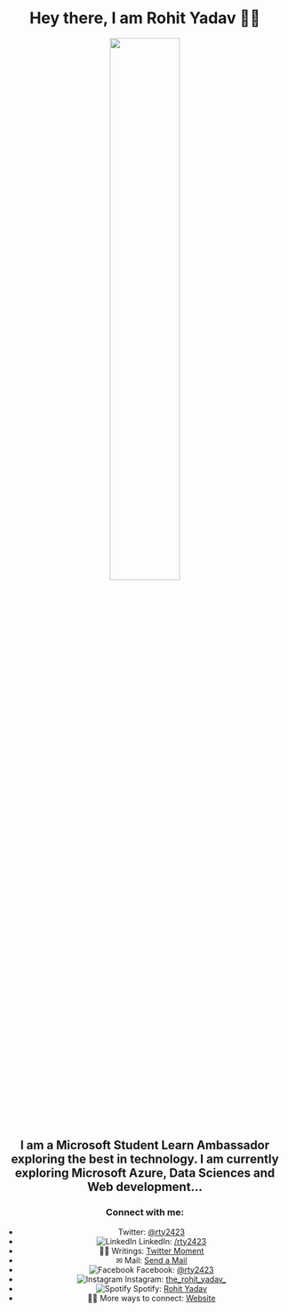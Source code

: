 
<!--
**RohitY24/RohitY24** is a ✨ _special_ ✨ repository because its `README.md` (this file) appears on your GitHub profile.

Here are some ideas to get you started:

- 🔭 I’m currently working on ...
- 🌱 I’m currently learning ...
- 👯 I’m looking to collaborate on ...
- 🤔 I’m looking for help with ...
- 💬 Ask me about ...
- 📫 How to reach me: ...
- 😄 Pronouns: ...
- ⚡ Fun fact: ...
-->


<div align="center">
<h1><b>Hey there, I am Rohit Yadav 🙋‍♂️</b></h1>
<p><img width=50% src="https://media.giphy.com/media/QYkX9IMHthYn0Y3pcG/giphy.gif"></p>
<h2><b>I am a Microsoft Student Learn Ambassador exploring the best in technology. I am currently exploring Microsoft Azure, Data Sciences and Web development...</b></h2>

### Connect with me:

-  Twitter: [@rty2423](https://twitter.com/rty2423)
- <img src="https://img.shields.io/badge/LinkedIn-%230077B5.svg?&style=flat-square&logo=linkedin&logoColor=white" alt="LinkedIn"></a> LinkedIn: [/rty2423](https://linkedin.com/in/rty2423)
- 👨‍💻 Writings: [Twitter Moment](https://twitter.com/i/events/1269547277791703041?s=20)
- ✉ Mail: [Send a Mail](rty2423@outlook.com)
- <img src="https://img.shields.io/badge/Facebook-%231877F2.svg?&style=flat-square&logo=facebook&logoColor=white" alt="Facebook"></a> Facebook: [@rty2423](www.facebook.com/rty2423) 
- <img src="https://img.shields.io/badge/Instagram-%23E4405F.svg?&style=flat-square&logo=instagram&logoColor=white" alt="Instagram"></a> Instagram: [the_rohit_yadav_](www.instagram.com/the_rohit_yadav_)
- <img src="https://img.shields.io/badge/Spotify-%231ED760.svg?&style=flat-square&logo=spotify&logoColor=white" alt="Spotify"></a> Spotify: [Rohit Yadav](https://open.spotify.com/user/g1y18fr4c252lqp2qa9o6gb13?si=t_JWnfrxTDWR0v2vkJnGBA)
- 🕵️‍♂️ More ways to connect: [Website](https://rohityadav.azurewebsites.net)
</div>
